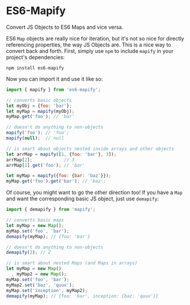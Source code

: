 ES6-Mapify
======

Convert JS Objects to ES6 Maps and vice versa.

ES6 `Map` objects are really nice for iteration, but it's not so nice for directly referencing properties, the way JS Objects are. This is a nice way to convert back and forth. First, simply use `npm` to include `mapify` in your project's dependencies:

```
npm install es6-mapify
```

Now you can import it and use it like so:

```js
import { mapify } from 'es6-mapify';

// converts basic objects
let myObj = {foo: 'bar'};
let myMap = mapify(myObj);
myMap.get('foo'); // 'bar'

// doesn't do anything to non-objects
mapify('foo'); // 'foo';
mapify(null);  // null

// is smart about objects nested inside arrays and other objects
let arrMap = mapify([1, {foo: 'bar'}, 3]);
arrMap[2];            // 3
arrMap[1].get('foo'); // 'bar'

let myMap = mapify({foo: {bar: 'baz'}});
myMap.get('foo').get('bar'); // 'baz';
```

Of course, you might want to go the other direction too! If you have a `Map` and want the corresponding basic JS object, just use `demapify`:

```js
import { demapify } from 'mapify';

// converts basic maps
let myMap = new Map();
myMap.set('foo', 'bar');
demapify(myMap); // {foo: 'bar'}

// doesn't do anything to non-objects
demapify(2); // 2

// is smart about nested Maps (and Maps in arrays)
let myMap = new Map()
  , myMap2 = new Map();
myMap.set('foo', 'bar');
myMap2.set('baz', 'quux');
myMap.set('inception', myMap2);
demapify(myMap); // {foo: 'bar', inception: {baz: 'quux'}}
```
